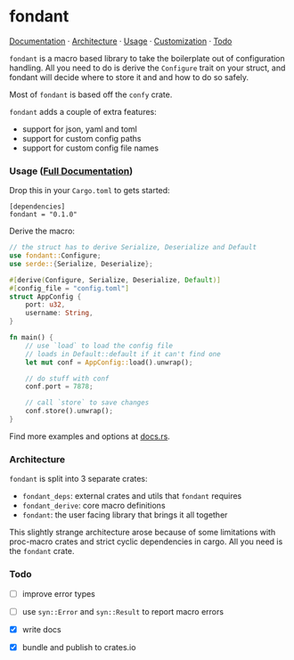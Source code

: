 # fondant

[Documentation](https://docs.rs/fondant/) ·
[Architecture](#Architecture) · [Usage](#Usage) ·
[Customization](#Customization) · [Todo](#Todo)

`fondant` is a macro based library to take the boilerplate out of
configuration handling. All you need to do is derive the
`Configure` trait on your struct, and fondant will decide
where to store it and and how to do so safely.


Most of `fondant` is based off the `confy` crate.

`fondant` adds a couple of extra features:

 - support for json, yaml and toml
 - support for custom config paths
 - support for custom config file names

### Usage ([Full Documentation](https://docs.rs/fondant/))

Drop this in your `Cargo.toml` to gets started:

```
[dependencies]
fondant = "0.1.0"
```

Derive the macro:

```rust
// the struct has to derive Serialize, Deserialize and Default
use fondant::Configure;
use serde::{Serialize, Deserialize};

#[derive(Configure, Serialize, Deserialize, Default)]
#[config_file = "config.toml"]
struct AppConfig {
    port: u32,
    username: String,
}

fn main() {
    // use `load` to load the config file
    // loads in Default::default if it can't find one
    let mut conf = AppConfig::load().unwrap();

    // do stuff with conf
    conf.port = 7878;

    // call `store` to save changes
    conf.store().unwrap();
}
```

Find more examples and options at [docs.rs](https://docs.rs/fondant/).

### Architecture

`fondant` is split into 3 separate crates:

 - `fondant_deps`: external crates and utils that `fondant` requires
 - `fondant_derive`: core macro definitions
 - `fondant`: the user facing library that brings it all together

This slightly strange architecture arose because of some
limitations with proc-macro crates and strict cyclic
dependencies in cargo. All you need is the `fondant` crate.


### Todo

 - [ ] improve error types
 - [ ] use `syn::Error` and `syn::Result` to report macro errors
 - [x] write docs
 - [x] bundle and publish to crates.io

